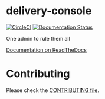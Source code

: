 # delivery-console

[![CircleCI](https://circleci.com/gh/mozilla/delivery-console.svg?style=svg)](https://circleci.com/gh/mozilla/delivery-console)
[![Documentation Status](https://readthedocs.org/projects/delivery-console/badge/?version=latest)](http://delivery-console.readthedocs.io/en/latest/?badge=latest)

One admin to rule them all

[Documentation on ReadTheDocs](https://delivery-console.readthedocs.io/)

# Contributing

Please check the [CONTRIBUTING file](CONTRIBUTING).
